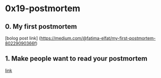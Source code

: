 # 0x19-postmortem
## 0. My first postmortem
[bolog post link] (https://medium.com/@fatima-elfat/my-first-postmortem-80229090366f)
## 1. Make people want to read your postmortem
[link](https://drive.google.com/file/d/1rC28HeLCPKH3Ss5r6kC7-KZ_NCS5EYTK/view)
